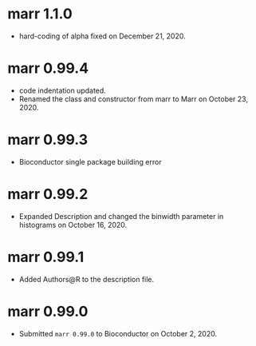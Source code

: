 # marr 1.1.0


* hard-coding of alpha fixed on December 21, 2020.


# marr 0.99.4

* code indentation updated.
* Renamed the class and constructor from marr to Marr on October 23, 2020.

# marr 0.99.3

* Bioconductor single package building error


# marr 0.99.2

* Expanded Description and changed the binwidth parameter in histograms on October 16, 2020.

# marr 0.99.1

* Added Authors@R to the description file.

# marr 0.99.0

* Submitted `marr 0.99.0` to Bioconductor on October 2, 2020.



